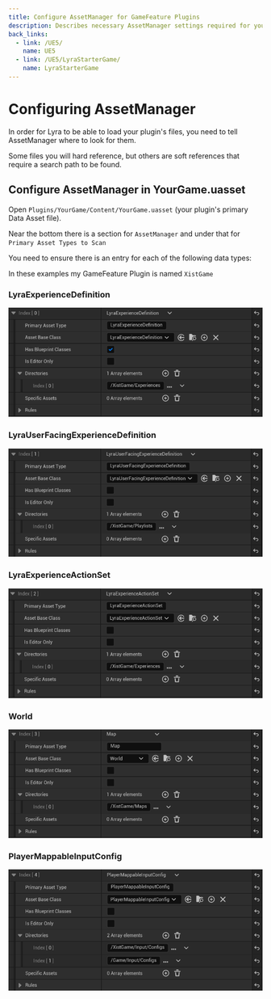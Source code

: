 ```yaml
---
title: Configure AssetManager for GameFeature Plugins
description: Describes necessary AssetManager settings required for your GameFeature Plugin to work
back_links:
  - link: /UE5/
    name: UE5
  - link: /UE5/LyraStarterGame/
    name: LyraStarterGame
---
```



# Configuring AssetManager

In order for Lyra to be able to load your plugin's files, you need to tell AssetManager where to look for them.

Some files you will hard reference, but others are soft references that require a search path to be found.


## Configure AssetManager in YourGame.uasset

Open `Plugins/YourGame/Content/YourGame.uasset` (your plugin's primary Data Asset file).

Near the bottom there is a section for `AssetManager` and under that for `Primary Asset Types to Scan`

You need to ensure there is an entry for each of the following data types:

In these examples my GameFeature Plugin is named `XistGame`


### LyraExperienceDefinition

<img src="./screenshots/GamePlugin-AssetManager/Index0.png" />


### LyraUserFacingExperienceDefinition

<img src="./screenshots/GamePlugin-AssetManager/Index1.png" />


### LyraExperienceActionSet

<img src="./screenshots/GamePlugin-AssetManager/Index2.png" />


### World

<img src="./screenshots/GamePlugin-AssetManager/Index3.png" />


### PlayerMappableInputConfig

<img src="./screenshots/GamePlugin-AssetManager/Index4.png" />
